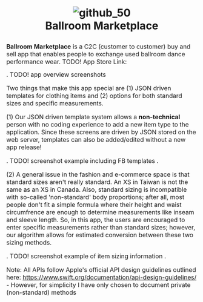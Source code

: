 <h1 align="center">
  
  ![github_50](https://user-images.githubusercontent.com/12243409/163683336-f5338315-d5b5-4154-ad29-240d66feff3b.png)
  <br> Ballroom Marketplace </br>
</h1>
<p><font size="3">
<strong>Ballroom Marketplace</strong> is a C2C (customer to customer) buy and sell app that enables people to exchange used ballroom dance performance wear. TODO! App Store Link:

. TODO! app overview screenshots

<p><font size="3">
Two things that make this app special are (1) JSON driven templates for clothing items and (2) options for both standard sizes and specific measurements.</p>
  
<p><font size="3">
(1) Our JSON driven template system allows a <strong>non-technical</strong> person with no coding experience to add a new item type to the application. Since these screens are driven by JSON stored on the web server, templates can also be added/edited without a new app release!</p>
  
  . TODO! screenshot example including FB templates .
  
<p><font size="3">
(2) A general issue in the fashion and e-commerce space is that standard sizes aren't really standard. An XS in Taiwan is not the same as an XS in Canada. Also, standard sizing is incompatible with so-called 'non-standard' body proportions; after all, most people don't fit a simple formula where their height and waist circumfrence are enough to determine measurements like inseam and sleeve length. So, in this app, the users are encouraged to enter specific measurements rather than standard sizes; however, our algorithm allows for estimated conversion between these two sizing methods.</p>
  
  
  . TODO! screenshot example of item sizing information .
  
Note: All APIs follow Apple's official API design guidelines outlined here: https://www.swift.org/documentation/api-design-guidelines/ - However, for simplicity I have only chosen to document private (non-standard) methods
